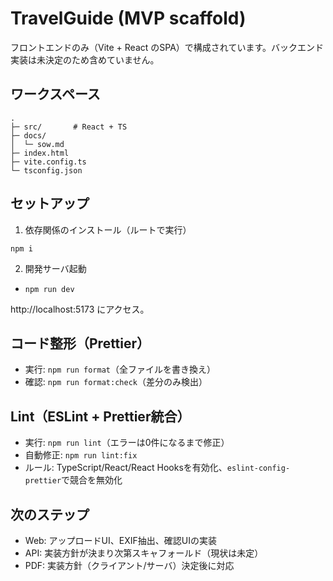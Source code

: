 # TravelGuide (MVP scaffold)

フロントエンドのみ（Vite + React のSPA）で構成されています。バックエンド実装は未決定のため含めていません。

## ワークスペース

```
.
├─ src/       # React + TS
├─ docs/
│  └─ sow.md
├─ index.html
├─ vite.config.ts
└─ tsconfig.json
```

## セットアップ

1. 依存関係のインストール（ルートで実行）

```
npm i
```

2. 開発サーバ起動

- `npm run dev`

http://localhost:5173 にアクセス。

## コード整形（Prettier）

- 実行: `npm run format`（全ファイルを書き換え）
- 確認: `npm run format:check`（差分のみ検出）

## Lint（ESLint + Prettier統合）

- 実行: `npm run lint`（エラーは0件になるまで修正）
- 自動修正: `npm run lint:fix`
- ルール: TypeScript/React/React Hooksを有効化、`eslint-config-prettier`で競合を無効化

## 次のステップ

- Web: アップロードUI、EXIF抽出、確認UIの実装
- API: 実装方針が決まり次第スキャフォールド（現状は未定）
- PDF: 実装方針（クライアント/サーバ）決定後に対応
